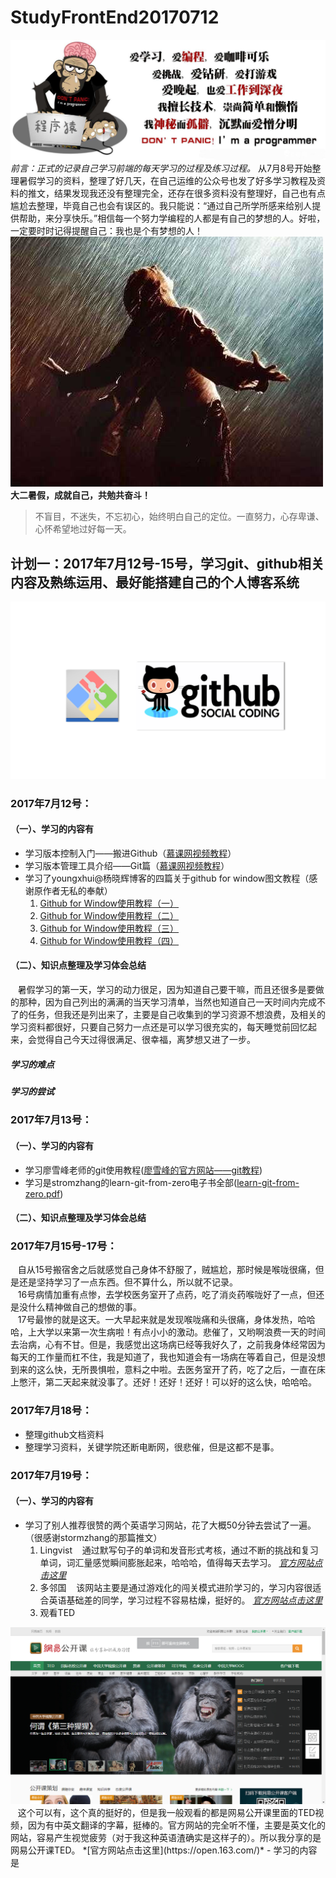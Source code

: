 # StudyFrontEnd20170712
<img src="img/001.png" title="这张图是001"/><br/>
*前言：正式的记录自己学习前端的每天学习的过程及练习过程。*
从7月8号开始整理暑假学习的资料，整理了好几天，在自己运维的公众号也发了好多学习教程及资料的推文，结果发现我还没有整理完全，还存在很多资料没有整理好，自己也有点尴尬去整理，毕竟自己也会有误区的。我只能说：“通过自己所学所感来给别人提供帮助，来分享快乐。”相信每一个努力学编程的人都是有自己的梦想的人。好啦，一定要时时记得提醒自己：我也是个有梦想的人！
<br/>
<img src="img/002.jpeg" title="这张图是002"/><br/>
**大二暑假，成就自己，共勉共奋斗！**

> 不盲目，不迷失，不忘初心，始终明白自己的定位。一直努力，心存卑谦、心怀希望地过好每一天。

## 计划一：2017年7月12号-15号，学习git、github相关内容及熟练运用、最好能搭建自己的个人博客系统
<img src="img/004.png" title="这张图是004"/>

### 2017年7月12号：
#### （一）、学习的内容有
- 学习版本控制入门——搬进Github（[慕课网视频教程](http://www.imooc.com/learn/390)）
- 学习版本管理工具介绍——Git篇（[慕课网视频教程](http://www.imooc.com/learn/208)）
- 学习了youngxhui@杨晓辉博客的四篇关于github for window图文教程（感谢原作者无私的奉献）
  1. [Github for Window使用教程（一）](http://youngxhui.github.io/2016/05/03/GitHub-for-Windows%E4%BD%BF%E7%94%A8%E6%95%99%E7%A8%8B(%E4%B8%80)/)
  2. [Github for Window使用教程（二）](http://youngxhui.github.io/2016/05/13/GitHub-for-Windows%E4%BD%BF%E7%94%A8%E6%95%99%E7%A8%8B(%E4%BA%8C)/)
  3. [Github for Window使用教程（三）](http://youngxhui.github.io/2016/05/15/GitHub-for-windows%E4%BD%BF%E7%94%A8%E6%95%99%E7%A8%8B%EF%BC%88%E4%B8%89%EF%BC%89/)
  4. [Github for Window使用教程（四）](http://youngxhui.github.io/2016/08/28/GitHub-for-Windows%E4%BD%BF%E7%94%A8%E6%95%99%E7%A8%8B%EF%BC%88%E5%9B%9B%EF%BC%89/)
#### （二）、知识点整理及学习体会总结
&nbsp;&nbsp;&nbsp;暑假学习的第一天，学习的动力很足，因为知道自己要干嘛，而且还很多是要做的那种，因为自己列出的满满的当天学习清单，当然也知道自己一天时间内完成不了的任务，但我还是列出来了，主要是自己收集到的学习资源不想浪费，及相关的学习资料都很好，只要自己努力一点还是可以学习很充实的，每天睡觉前回忆起来，会觉得自己今天过得很满足、很幸福，离梦想又进了一步。
<br/>

##### 学习的难点
##### 学习的尝试

### 2017年7月13号：
#### （一）、学习的内容有
- 学习廖雪峰老师的git使用教程([廖雪峰的官方网站——git教程](http://www.liaoxuefeng.com/wiki/0013739516305929606dd18361248578c67b8067c8c017b000))
- 学习是stromzhang的learn-git-from-zero电子书全部([learn-git-from-zero.pdf](这里应该放百度云盘下载链接))
#### （二）、知识点整理及学习体会总结

### 2017年7月15号-17号：
&nbsp;&nbsp;&nbsp;自从15号搬宿舍之后就感觉自己身体不舒服了，贼尴尬，那时候是喉咙很痛，但是还是坚持学习了一点东西。但不算什么，所以就不记录。
<br/>
&nbsp;&nbsp;&nbsp;16号病情加重有点惨，去学校医务室开了点药，吃了消炎药喉咙好了一点，但还是没什么精神做自己的想做的事。
<br/>
&nbsp;&nbsp;&nbsp;17号最惨的就是这天。一大早起来就是发现喉咙痛和头很痛，身体发热，哈哈哈，上大学以来第一次生病啦！有点小小的激动。悲催了，又哟啊浪费一天的时间去治病，心有不甘。但是，我感觉出这场病已经等我好久了，之前我身体经常因为每天的工作量而杠不住，我是知道了，我也知道会有一场病在等着自己，但是没想到来的这么快，无所畏惧啦，意料之中啦。去医务室开了药，吃了之后，一直在床上憋汗，第二天起来就没事了。还好！还好！还好！可以好的这么快，哈哈哈。
### 2017年7月18号：
- 整理github文档资料
- 整理学习资料，关键学院还断电断网，很悲催，但是这都不是事。
### 2017年7月19号：
#### （一）、学习的内容有
- 学习了别人推荐很赞的两个英语学习网站，花了大概50分钟去尝试了一遍。（很感谢stormzhang的那篇推文）
   1. Lingvist
&nbsp;&nbsp;&nbsp;通过默写句子的单词和发音形式考核，通过不断的挑战和复习单词，词汇量感觉瞬间膨胀起来，哈哈哈，值得每天去学习。
  *[官方网站点击这里](http://lingvist.com)*
   2. 多邻国
&nbsp;&nbsp;&nbsp;该网站主要是通过游戏化的闯关模式进阶学习的，学习内容很适合英语基础差的同学，学习过程不容易枯燥，挺好的。 *[官方网站点击这里](http://www.duolingo.cn)*
   3. 观看TED
<img src="img/007.png" title="这张图是007"/>
<br/>
&nbsp;&nbsp;&nbsp;这个可以有，这个真的挺好的，但是我一般观看的都是网易公开课里面的TED视频，因为有中英文翻译的字幕，挺棒的。官方网站的完全听不懂，主要是英文化的网站，容易产生视觉疲劳（对于我这种英语渣确实是这样子的）。所以我分享的是网易公开课TED。 *[官方网站点击这里](https://open.163.com/)*
- 学习的内容是
